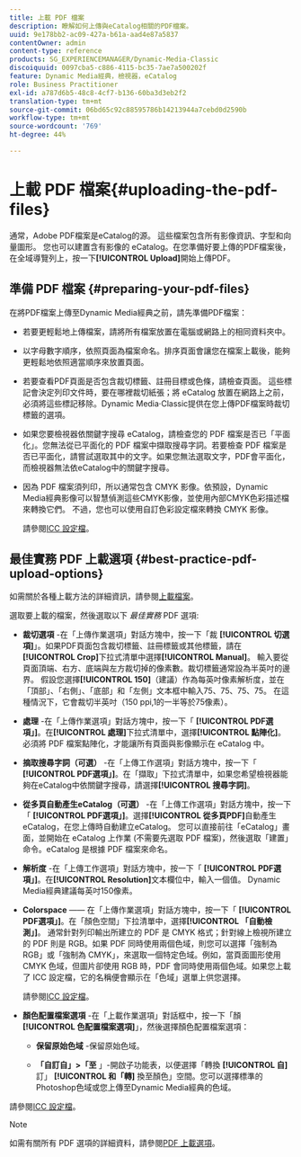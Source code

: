 ```yaml
---
title: 上載 PDF 檔案
description: 瞭解如何上傳與eCatalog相關的PDF檔案。
uuid: 9e178bb2-ac09-427a-b61a-aad4e87a5837
contentOwner: admin
content-type: reference
products: SG_EXPERIENCEMANAGER/Dynamic-Media-Classic
discoiquuid: 0097cba5-c886-4115-bc35-7ae7a500202f
feature: Dynamic Media經典，檢視器，eCatalog
role: Business Practitioner
exl-id: a787d6b5-48c8-4cf7-b136-60ba3d3eb2f2
translation-type: tm+mt
source-git-commit: 06bd65c92c88595786b14213944a7cebd0d2590b
workflow-type: tm+mt
source-wordcount: '769'
ht-degree: 44%

---
```


# 上載 PDF 檔案{#uploading-the-pdf-files}

通常，Adobe PDF檔案是eCatalog的源。 這些檔案包含所有影像資訊、字型和向量圖形。 您也可以建置含有影像的 eCatalog。在您準備好要上傳的PDF檔案後，在全域導覽列上，按一下&#x200B;**[!UICONTROL Upload]**&#x200B;開始上傳PDF。

## 準備 PDF 檔案 {#preparing-your-pdf-files}

在將PDF檔案上傳至Dynamic Media經典之前，請先準備PDF檔案：

* 若要更輕鬆地上傳檔案，請將所有檔案放置在電腦或網路上的相同資料夾中。
* 以字母數字順序，依照頁面為檔案命名。排序頁面會讓您在檔案上載後，能夠更輕鬆地依照適當順序來放置頁面。
* 若要查看PDF頁面是否包含裁切標籤、註冊目標或色條，請檢查頁面。 這些標記會決定列印文件時，要在哪裡裁切紙張；將 eCatalog 放置在網路上之前，必須將這些標記移除。Dynamic Media·Classic提供在您上傳PDF檔案時裁切標籤的選項。
* 如果您要檢視器依關鍵字搜尋 eCatalog，請檢查您的 PDF 檔案是否已「平面化」。您無法從已平面化的 PDF 檔案中擷取搜尋字詞。若要檢查 PDF 檔案是否已平面化，請嘗試選取其中的文字。如果您無法選取文字，PDF會平面化，而檢視器無法依eCatalog中的關鍵字搜尋。
* 因為 PDF 檔案須列印，所以通常包含 CMYK 影像。依預設，Dynamic Media經典影像可以智慧偵測這些CMYK影像，並使用內部CMYK色彩描述檔來轉換它們。 不過，您也可以使用自訂色彩設定檔來轉換 CMYK 影像。

   請參閱[ICC 設定檔](icc-profiles.md#icc_profiles)。

## 最佳實務 PDF 上載選項 {#best-practice-pdf-upload-options}

如需關於各種上載方法的詳細資訊，請參閱[上載檔案](uploading-files.md#uploading_your_files)。

選取要上載的檔案，然後選取以下 *最佳實務* PDF 選項:

* **裁切選項** -在「上傳作業選項」對話方塊中，按一下「裁 **[!UICONTROL 切選項]**」。如果PDF頁面包含裁切標籤、註冊標籤或其他標籤，請在&#x200B;**[!UICONTROL Crop]**&#x200B;下拉式清單中選擇&#x200B;**[!UICONTROL Manual]**。 輸入要從頁面頂端、右方、底端與左方裁切掉的像素數。裁切標籤通常設為半英吋的邊界。 假設您選擇&#x200B;**[!UICONTROL 150]**（建議）作為每英吋像素解析度，並在「頂部」、「右側」、「底部」和「左側」文本框中輸入75、75、75、75。 在這種情況下，它會裁切半英吋（150 ppi,1的一半等於75像素）。

* **處理** -在「上傳作業選項」對話方塊中，按一下「 **[!UICONTROL PDF選項」]**。在&#x200B;**[!UICONTROL 處理]**&#x200B;下拉式清單中，選擇&#x200B;**[!UICONTROL 點陣化]**。 必須將 PDF 檔案點陣化，才能讓所有頁面與影像顯示在 eCatalog 中。

* **摘取搜尋字詞（可選）** -在「上傳工作選項」對話方塊中，按一下「 **[!UICONTROL PDF選項」]**。在「擷取」下拉式清單中，如果您希望檢視器能夠在eCatalog中依關鍵字搜尋，請選擇&#x200B;**[!UICONTROL 搜尋字詞]**。

* **從多頁自動產生eCatalog（可選）** -在「上傳工作選項」對話方塊中，按一下「 **[!UICONTROL PDF選項」]**。選擇&#x200B;**[!UICONTROL 從多頁PDF]**&#x200B;自動產生eCatalog，在您上傳時自動建立eCatalog。 您可以直接前往「eCatalog」畫面，並開始在 eCatalog 上作業 (不需要先選取 PDF 檔案)，然後選取「建置」命令。eCatalog 是根據 PDF 檔案來命名。

* **解析度** -在「上傳工作選項」對話方塊中，按一下「 **[!UICONTROL PDF選項」]**。在&#x200B;**[!UICONTROL Resolution]**&#x200B;文本欄位中，輸入一個值。 Dynamic Media經典建議每英吋150像素。

* **Colorspace**  —— 在「上傳作業選項」對話方塊中，按一下「 **[!UICONTROL PDF選項」]**。在「顏色空間」下拉清單中，選擇&#x200B;**[!UICONTROL 「自動檢測」]**。 通常針對列印輸出所建立的 PDF 是 CMYK 格式；針對線上檢視所建立的 PDF 則是 RGB。如果 PDF 同時使用兩個色域，則您可以選擇「強制為 RGB」或「強制為 CMYK」，來選取一個特定色域。例如，當頁面圖形使用 CMYK 色域，但圖片卻使用 RGB 時，PDF 會同時使用兩個色域。如果您上載了 ICC 設定檔，它的名稱便會顯示在「色域」選單上供您選擇。

   請參閱[ICC 設定檔](/help/icc-profiles.md)。

* **顏色配置檔案選項** -在「上載作業選項」對話框中，按一下「顏 **[!UICONTROL 色配置檔案選項]**」，然後選擇顏色配置檔案選項：

   * **保留原始色域** -保留原始色域。

   * **「自訂自」>「至** 」-開啟子功能表，以便選擇「轉換 **[!UICONTROL 自]** 訂」 **[!UICONTROL 和「轉]** 換至顏色」空間。您可以選擇標準的Photoshop色域或您上傳至Dynamic Media經典的色域。

<!-- * **Convert To SRGB** - Converts to SRGB (Standard Red Green Blue). SRGB is the recommended color space for displaying images on web pages. -->

請參閱[ICC 設定檔](icc-profiles.md#icc_profiles)。

>[!NOTE]
>
>如需有關所有 PDF 選項的詳細資料，請參閱[PDF 上載選項](pdfs.md#pdf_upload_options)。
